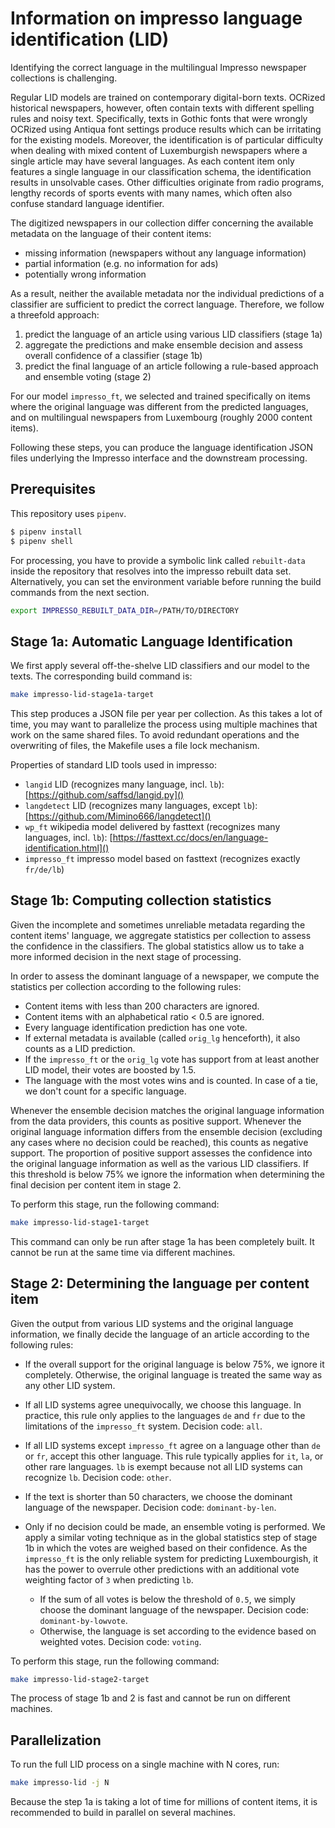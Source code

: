 # Information on impresso language identification (LID)

Identifying the correct language in the multilingual Impresso newspaper
collections is challenging.

Regular LID models are trained on contemporary digital-born texts. OCRized
historical newspapers, however, often contain texts with different spelling
rules and noisy text. Specifically, texts in Gothic fonts that were wrongly
OCRized using Antiqua font settings produce results which can be irritating for
the existing models. Moreover, the identification is of particular difficulty
when dealing with mixed content of Luxemburgish newspapers where a single
article may have several languages. As each content item only features a single
language in our classification schema, the identification results in unsolvable
cases. Other difficulties originate from radio programs, lengthy records of
sports events with many names, which often also confuse standard language
identifier.


The digitized newspapers in our collection differ concerning the available
metadata on the language of their content items:

* missing information (newspapers without any language information)
* partial information (e.g. no information for ads)
* potentially wrong information


As a result, neither the available metadata nor the individual predictions of a
classifier are sufficient to predict the correct language. Therefore, we follow
a threefold approach:

1. predict the language of an article using various LID classifiers (stage 1a)
2. aggregate the predictions and make ensemble decision and assess overall
   confidence of a classifier (stage 1b)
3. predict the final language of an article following a rule-based approach and
   ensemble voting (stage 2)


For our model `impresso_ft`, we selected and trained specifically on items where
the original language was different from the predicted languages, and on
multilingual newspapers from Luxembourg (roughly 2000 content items).

Following these steps, you can produce the language identification JSON files
underlying the Impresso interface and the downstream processing.

## Prerequisites

This repository uses `pipenv`.

``` bash
$ pipenv install
$ pipenv shell
```

For processing, you have to provide a symbolic link called `rebuilt-data` inside
the repository that resolves into the impresso rebuilt data set. Alternatively,
you can set the environment variable before running the build commands from the
next section.

```bash
export IMPRESSO_REBUILT_DATA_DIR=/PATH/TO/DIRECTORY
```


## Stage 1a: Automatic Language Identification

We first apply several off-the-shelve LID classifiers and our model to the
texts. The corresponding build command is:

```bash
make impresso-lid-stage1a-target
```

This step produces a JSON file per year per collection. As this takes a lot of
time, you may want to parallelize the process using multiple machines that work
on the same shared files. To avoid redundant operations and the overwriting of
files, the Makefile uses a file lock mechanism.

Properties of standard LID tools used in impresso:

  - `langid` LID (recognizes many language, incl. `lb`):
    [https://github.com/saffsd/langid.py]()
  - `langdetect` LID (recognizes many languages, except `lb`):
    [https://github.com/Mimino666/langdetect]()
  - `wp_ft` wikipedia model delivered by fasttext (recognizes many languages,
      incl. `lb`): [https://fasttext.cc/docs/en/language-identification.html]()
  - `impresso_ft` impresso model based on fasttext (recognizes exactly
    `fr/de/lb`)


## Stage 1b: Computing collection statistics

Given the incomplete and sometimes unreliable metadata regarding the content
items' language, we aggregate statistics per collection to assess the confidence
in the classifiers. The global statistics allow us to take a more informed
decision in the next stage of processing.

In order to assess the dominant language of a newspaper, we compute the
statistics per collection according to the following rules:

  - Content items with less than 200 characters are ignored.
  - Content items with an alphabetical ratio < 0.5 are ignored.
  - Every language identification prediction has one vote.
  - If external metadata is available (called `orig_lg` henceforth), it also
    counts as a LID prediction.
  - If the `impresso_ft` or the `orig_lg` vote has support from at least another
    LID model, their votes are boosted by 1.5.
  - The language with the most votes wins and is counted. In case of a tie, we
    don't count for a specific language.

Whenever the ensemble decision matches the original language information from
the data providers, this counts as positive support. Whenever the original
language information differs from the ensemble decision (excluding any cases
where no decision could be reached), this counts as negative support. The
proportion of positive support assesses the confidence into the original
language information as well as the various LID classifiers. If this threshold
is below 75% we ignore the information when determining the final decision per
content item in stage 2.

To perform this stage, run the following command:

```bash  
make impresso-lid-stage1-target  
```

This command can only be run after stage 1a has been completely built. It cannot
be run at the same time via different machines.

## Stage 2: Determining the language per content item

Given the output from various LID systems and the original language information,
we finally decide the language of an article according to the following rules:

 - If the overall support for the original language is below 75%, we ignore it
   completely. Otherwise, the original language is treated the same way as any
   other LID system.

 - If all LID systems agree unequivocally, we choose this language. In practice,
   this rule only applies to the languages `de` and `fr` due to the limitations
   of the `impresso_ft` system. Decision code: `all`.

 - If all LID systems except `impresso_ft` agree on a language other than `de`
   or `fr`, accept this other language. This rule typically applies for `it`,
   `la`, or other rare languages.  `lb` is exempt because not all LID systems
   can recognize `lb`. Decision code: `other`.

 - If the text is shorter than 50 characters, we choose the dominant language of
   the newspaper. Decision code: `dominant-by-len`.

 - Only if no decision could be made, an ensemble voting is performed. We apply
   a similar voting technique as in the global statistics step of stage 1b in
   which the votes are weighed based on their confidence. As the `impresso_ft`
   is the only reliable system for predicting Luxembourgish, it has the power to
   overrule other predictions with an additional vote weighting factor of `3`
   when predicting `lb`.
   
    - If the sum of all votes is below the threshold of `0.5`, we simply choose
      the dominant language of the newspaper. Decision code:
      `dominant-by-lowvote`.
    - Otherwise, the language is set according to the evidence based on weighted
      votes. Decision code: `voting`.

To perform this stage, run the following command:

```bash  
make impresso-lid-stage2-target
```

The process of stage 1b and 2 is fast and cannot be run on different machines.

## Parallelization

To run the full LID process on a single machine with N cores, run:

```bash 
make impresso-lid -j N
```
Because the step 1a is taking a lot of time for millions of content items, it is recommended to build in parallel on several machines.

